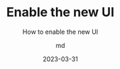 ---
date: 2023-03-31
title: Enable the new UI
technologies: []
topics: [tricks]
author: md
subtitle: How to enable the new UI
thumbnail: ./thumbnail.png
cardThumbnail: ./card.png
shortVideo:
  poster: ./tip.png
  url: https://youtu.be/oDdwesk1qJA
seealso:
  - title: (documentation) IntelliJ IDEA Help - New UI
    href: https://www.jetbrains.com/help/idea/new-ui.html
leadin: |
    Enable the new UI in IntelliJ IDEA. Open Preferences, **⌘,** (on Mac) or **Ctrl+Alt+S** (on Windows/Linux), go to **Appearance & Behavior** | **New UI**, and select **Enable new UI**. Please note that is is also possible to submit feedback on the new UI from right here, by clicking the **Submit feedback...** link.

---